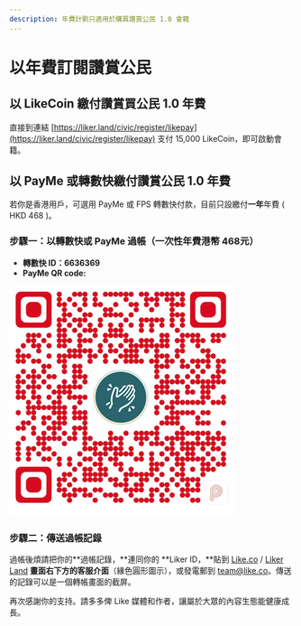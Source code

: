 ```yaml
---
description: 年費計劉只適用於購買讚賞公民 1.0 會籍
---
```


# 以年費訂閱讚賞公民

## 以 LikeCoin 繳付讚賞買公民 1.0 年費

直接到連結 [https://liker.land/civic/register/likepay](https://liker.land/civic/register/likepay) 支付 15,000 LikeCoin，即可啟動會籍。

## 以 PayMe 或轉數快繳付讚賞公民 1.0 年費

若你是香港用戶，可選用 PayMe 或 FPS 轉數快付款，目前只設繳付**一年**年費 \( HKD 468 \)。

### 步驟一：以轉數快或 PayMe 過帳（一次性年費港幣 468元）

* **轉數快 ID：6636369**
* **PayMe QR code:**

![](../../.gitbook/assets/payme.png)

### 步驟二：傳送過帳記錄

過帳後煩請把你的**過帳記錄，**連同你的 **Liker ID，**貼到 [Like.co](https://like.co/) / [Liker Land](https://liker.land/) **畫面右下方的客服介面**（緣色圓形圖示），或發電郵到 [team@like.co](mailto:team@like.co)。傳送的記錄可以是一個轉帳畫面的截屏。

再次感謝你的支持。請多多俾 Like 媒體和作者，讓屬於大眾的內容生態能健康成長。

